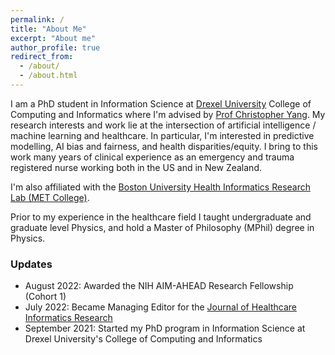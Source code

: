 ```yaml
---
permalink: /
title: "About Me"
excerpt: "About me"
author_profile: true
redirect_from: 
  - /about/
  - /about.html
---
```


I am a PhD student in Information Science at [Drexel University](https://drexel.edu/cci/) College of Computing and Informatics where I'm advised by [Prof Christopher Yang](http://cci.drexel.edu/faculty/cyang/). My research interests and work lie at the intersection of artificial intelligence / machine learning and healthcare.  In particular, I'm interested in predictive modelling, AI bias and fairness, and health disparities/equity. I bring to this work many years of clinical experience as an emergency and trauma registered nurse working both in the US and in New Zealand.

I'm also affiliated with the [Boston University Health Informatics Research Lab (MET College)](https://www.bu.edu/met/). 

Prior to my experience in the healthcare field I taught undergraduate and graduate level Physics, and hold a Master of Philosophy (MPhil) degree in Physics.

### Updates

- August 2022: Awarded the NIH AIM-AHEAD Research Fellowship (Cohort 1)
- July 2022: Became Managing Editor for the [Journal of Healthcare Informatics Research](https://www.springer.com/journal/41666)
- September 2021: Started my PhD program in Information Science at Drexel University's College of Computing and Informatics
